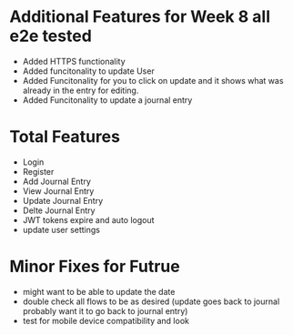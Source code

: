 # Additional Features for Week 8 all e2e tested 
- Added HTTPS functionality 
- Added funcitonality to update User
- Added Funcitonality for you to click on update and it shows what was already in the entry for editing. 
- Added Funcitonality to update a journal entry 

# Total Features 
- Login
- Register
- Add Journal Entry
- View Journal Entry
- Update Journal Entry
- Delte Journal Entry
- JWT tokens expire and auto logout
- update user settings

# Minor Fixes for Futrue
- might want to be able to update the date
- double check all flows to be as desired (update goes back to journal probably want it to go back to journal entry)
- test for mobile device compatibility and look 



